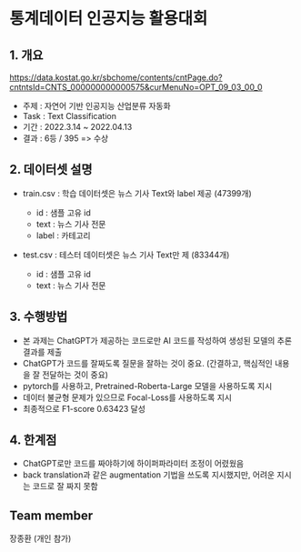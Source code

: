 # 통계데이터 인공지능 활용대회
## 1. 개요
https://data.kostat.go.kr/sbchome/contents/cntPage.do?cntntsId=CNTS_000000000000575&curMenuNo=OPT_09_03_00_0
  - 주제 : 자연어 기반 인공지능 산업분류 자동화
  - Task : Text Classification
  - 기간 : 2022.3.14 ~ 2022.04.13
  - 결과 : 6등 / 395 => 수상
<!--  Other options to write Readme
  - [Deployment](#deployment)
  - [Used or Referenced Projects](Used-or-Referenced-Projects)
-->
## 2. 데이터셋 설명
<!--Wirte one paragraph of project description -->  
- train.csv : 학습 데이터셋은 뉴스 기사 Text와 label 제공 (47399개)
  - id : 샘플 고유 id
  - text : 뉴스 기사 전문
  - label : 카테고리


- test.csv : 테스터 데이터셋은 뉴스 기사 Text만 제 (83344개)
  - id : 샘플 고유 id
  - text : 뉴스 기사 전문

## 3. 수행방법
<!-- Write Overview about this project -->
- 본 과제는 ChatGPT가 제공하는 코드로만 AI 코드를 작성하여 생성된 모델의 추론 결과를 제출
- ChatGPT가 코드를 잘짜도록 질문을 잘하는 것이 중요. (간결하고, 핵심적인 내용을 잘 전달하는 것이 중요)
- pytorch를 사용하고, Pretrained-Roberta-Large 모델을 사용하도록 지시
- 데이터 불균형 문제가 있으므로 Focal-Loss를 사용하도록 지시
- 최종적으로 F1-score 0.63423 달성

## 4. 한계점
<!-- Write Overview about this project -->
- ChatGPT로만 코드를 짜야하기에 하이퍼파라미터 조정이 어렸웠음
- back translation과 같은 augmentation 기법을 쓰도록 지시했지만, 어려운 지시는 코드로 잘 짜지 못함

## Team member
장종환 (개인 참가)
